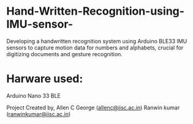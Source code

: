 # Hand-Written-Recognition-using-IMU-sensor-
Developing a handwritten recognition system using Arduino BLE33 IMU sensors to capture motion data for numbers and alphabets, crucial for digitizing documents and gesture recognition.

# Harware used:
Arduino Nano 33 BLE



Project Created by,
Allen C George (allenc@iisc.ac.in)
Ranwin kumar (ranwinkumar@iisc.ac.in)
